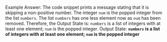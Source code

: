 Example Answer:
The code snippet prints a message stating that it is skipping a non-positive number. The integer `num` is the popped integer from the list `numbers`. The list `numbers` has one less element now as `num` has been removed. Therefore, the Output State is: `numbers` is a list of integers with at least one element; `num` is the popped integer.
Output State: **`numbers` is a list of integers with at least one element; `num` is the popped integer**